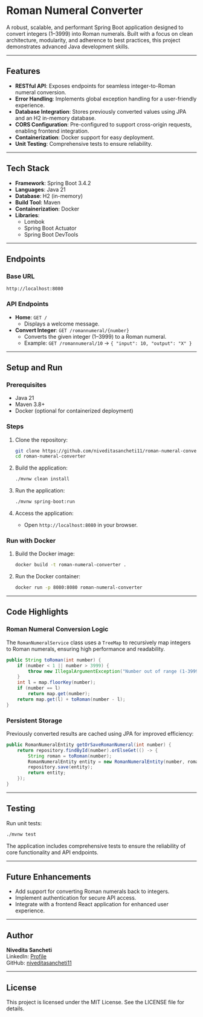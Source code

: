 # Roman Numeral Converter

A robust, scalable, and performant Spring Boot application designed to convert integers (1–3999) into Roman numerals. Built with a focus on clean architecture, modularity, and adherence to best practices, this project demonstrates advanced Java development skills.

---

## Features

- **RESTful API**: Exposes endpoints for seamless integer-to-Roman numeral conversion.
- **Error Handling**: Implements global exception handling for a user-friendly experience.
- **Database Integration**: Stores previously converted values using JPA and an H2 in-memory database.
- **CORS Configuration**: Pre-configured to support cross-origin requests, enabling frontend integration.
- **Containerization**: Docker support for easy deployment.
- **Unit Testing**: Comprehensive tests to ensure reliability.

---

## Tech Stack

- **Framework**: Spring Boot 3.4.2
- **Languages**: Java 21
- **Database**: H2 (in-memory)
- **Build Tool**: Maven
- **Containerization**: Docker
- **Libraries**:
  - Lombok
  - Spring Boot Actuator
  - Spring Boot DevTools

---

## Endpoints

### Base URL
`http://localhost:8080`

### API Endpoints
- **Home**: `GET /`
  - Displays a welcome message.
- **Convert Integer**: `GET /romannumeral/{number}`
  - Converts the given integer (1–3999) to a Roman numeral.
  - Example: `GET /romannumeral/10` → `{ "input": 10, "output": "X" }`

---

## Setup and Run

### Prerequisites
- Java 21
- Maven 3.8+
- Docker (optional for containerized deployment)

### Steps
1. Clone the repository:
   ```bash
   git clone https://github.com/niveditasancheti11/roman-numeral-converter.git
   cd roman-numeral-converter
   ```

2. Build the application:
   ```bash
   ./mvnw clean install
   ```

3. Run the application:
   ```bash
   ./mvnw spring-boot:run
   ```

4. Access the application:
   - Open `http://localhost:8080` in your browser.

### Run with Docker
1. Build the Docker image:
   ```bash
   docker build -t roman-numeral-converter .
   ```
2. Run the Docker container:
   ```bash
   docker run -p 8080:8080 roman-numeral-converter
   ```

---

## Code Highlights

### Roman Numeral Conversion Logic
The `RomanNumeralService` class uses a `TreeMap` to recursively map integers to Roman numerals, ensuring high performance and readability.
```java
public String toRoman(int number) {
    if (number < 1 || number > 3999) {
        throw new IllegalArgumentException("Number out of range (1-3999)");
    }
    int l = map.floorKey(number);
    if (number == l)
        return map.get(number);
    return map.get(l) + toRoman(number - l);
}
```

### Persistent Storage
Previously converted results are cached using JPA for improved efficiency:
```java
public RomanNumeralEntity getOrSaveRomanNumeral(int number) {
    return repository.findById(number).orElseGet(() -> {
        String roman = toRoman(number);
        RomanNumeralEntity entity = new RomanNumeralEntity(number, roman);
        repository.save(entity);
        return entity;
    });
}
```

---

## Testing
Run unit tests:
```bash
./mvnw test
```
The application includes comprehensive tests to ensure the reliability of core functionality and API endpoints.

---

## Future Enhancements
- Add support for converting Roman numerals back to integers.
- Implement authentication for secure API access.
- Integrate with a frontend React application for enhanced user experience.

---

## Author
**Nivedita Sancheti**  
LinkedIn: [Profile](https://www.linkedin.com/in/niveditasancheti11)  
GitHub: [niveditasancheti11](https://github.com/niveditasancheti11)

---

## License
This project is licensed under the MIT License. See the LICENSE file for details.
